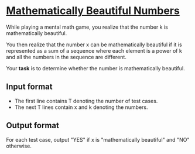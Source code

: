 # [Mathematically Beautiful Numbers][link]

While playing a mental math game, you realize that the number k is mathematically beautiful.

You then realize that the number x can be mathematically beautiful if it is represented as a sum of a sequence where each element is a power of k and all the numbers in the sequence are different.

Your **task** is to determine whether the number is mathematically beautiful.

## Input format

- The first line contains T denoting the number of test cases.
- The next T lines contain x and k denoting the numbers.

## Output format

For each test case, output "YES" if x is "mathematically beautiful" and "NO" otherwise.

[link]: https://www.hackerearth.com/practice/basic-programming/implementation/basics-of-implementation/practice-problems/algorithm/mathematically-beautiful-numbers-174a158e/
